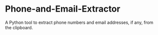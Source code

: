 # Phone-and-Email-Extractor
A Python tool to extract phone numbers and email addresses, if any, from the clipboard. 
